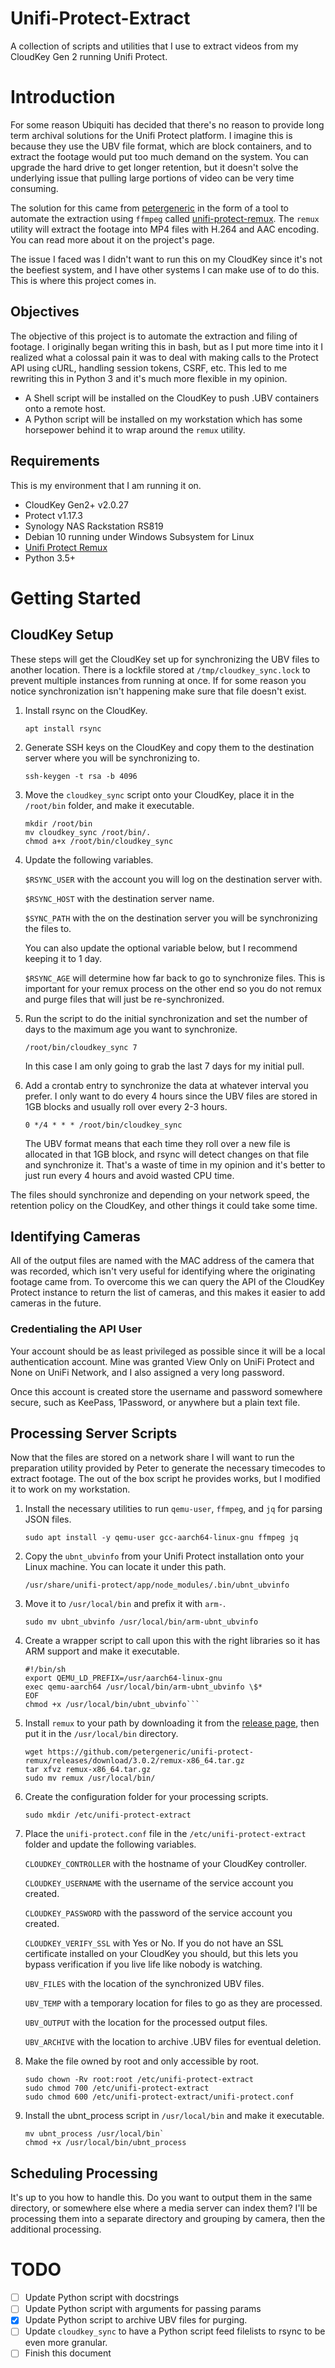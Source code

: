 # Unifi-Protect-Extract
A collection of scripts and utilities that I use to extract videos from my CloudKey Gen 2 running Unifi Protect.

# Introduction

For some reason Ubiquiti has decided that there's no reason to provide long term archival solutions for the Unifi Protect platform. I imagine this is because they use the UBV file format, which are block containers, and to extract the footage would put too much demand on the system. You can upgrade the hard drive to get longer retention, but it doesn't solve the underlying issue that pulling large portions of video can be very time consuming.

The solution for this came from [petergeneric](https://github.com/petergeneric) in the form of a tool to automate the extraction using `ffmpeg` called [unifi-protect-remux](https://github.com/petergeneric/unifi-protect-remux). The `remux` utility will extract the footage into MP4 files with H.264 and AAC encoding. You can read more about it on the project's page.

The issue I faced was I didn't want to run this on my CloudKey since it's not the beefiest system, and I have other systems I can make use of to do this. This is where this project comes in.

## Objectives

The objective of this project is to automate the extraction and filing of footage. I originally began writing this in bash, but as I put more time into it I realized what a colossal pain it was to deal with making calls to the Protect API using cURL, handling session tokens, CSRF, etc. This led to me rewriting this in Python 3 and it's much more flexible in my opinion.

* A Shell script will be installed on the CloudKey to push .UBV containers onto a remote host.
* A Python script will be installed on my workstation which has some horsepower behind it to wrap around the `remux` utility.

## Requirements

This is my environment that I am running it on.

* CloudKey Gen2+ v2.0.27
* Protect v1.17.3
* Synology NAS Rackstation RS819
* Debian 10 running under Windows Subsystem for Linux
* [Unifi Protect Remux](https://github.com/petergeneric/unifi-protect-remux/)
* Python 3.5+

# Getting Started
## CloudKey Setup

These steps will get the CloudKey set up for synchronizing the UBV files to another location. There is a lockfile stored at `/tmp/cloudkey_sync.lock` to prevent multiple instances from running at once. If for some reason you notice synchronization isn't happening make sure that file doesn't exist.

1. Install rsync on the CloudKey.

   `apt install rsync`

2. Generate SSH keys on the CloudKey and copy them to the destination server where you will be synchronizing to.

    `ssh-keygen -t rsa -b 4096`

3. Move the `cloudkey_sync` script onto your CloudKey, place it in the `/root/bin` folder, and make it executable.

    ```
    mkdir /root/bin
    mv cloudkey_sync /root/bin/.
    chmod a+x /root/bin/cloudkey_sync
    ```

4. Update the following variables.

    `$RSYNC_USER` with the account you will log on the destination server with.

    `$RSYNC_HOST` with the destination server name.

    `$SYNC_PATH` with the on the destination server you will be synchronizing the files to.

    You can also update the optional variable below, but I recommend keeping it to 1 day.

    `$RSYNC_AGE` will determine how far back to go to synchronize files. This is important for your remux process on the other end so you do not remux and purge files that will just be re-synchronized.

5. Run the script to do the initial synchronization and set the number of days to the maximum age you want to synchronize.

    `/root/bin/cloudkey_sync 7`

    In this case I am only going to grab the last 7 days for my initial pull.

6. Add a crontab entry to synchronize the data at whatever interval you prefer. I only want to do every 4 hours since the UBV files are stored in 1GB blocks and usually roll over every 2-3 hours.

    `0 */4 * * * /root/bin/cloudkey_sync`

    The UBV format means that each time they roll over a new file is allocated in that 1GB block, and rsync will detect changes on that file and synchronize it. That's a waste of time in my opinion and it's better to just run every 4 hours and avoid wasted CPU time.

The files should synchronize and depending on your network speed, the retention policy on the CloudKey, and other things it could take some time.

## Identifying Cameras

All of the output files are named with the MAC address of the camera that was recorded, which isn't very useful for identifying where the originating footage came from. To overcome this we can query the API of the CloudKey Protect instance to return the list of cameras, and this makes it easier to add cameras in the future.

### Credentialing the API User

Your account should be as least privileged as possible since it will be a local authentication account. Mine was granted View Only on UniFi Protect and None on UniFi Network, and I also assigned a very long password.

Once this account is created store the username and password somewhere secure, such as KeePass, 1Password, or anywhere but a plain text file.

## Processing Server Scripts

Now that the files are stored on a network share I will want to run the preparation utility provided by Peter to generate the necessary timecodes to extract footage. The out of the box script he provides works, but I modified it to work on my workstation.

1. Install the necessary utilities to run `qemu-user`, `ffmpeg`, and `jq` for parsing JSON files.

    `sudo apt install -y qemu-user gcc-aarch64-linux-gnu ffmpeg jq`

2. Copy the `ubnt_ubvinfo` from your Unifi Protect installation onto your Linux machine. You can locate it under this path.

    `/usr/share/unifi-protect/app/node_modules/.bin/ubnt_ubvinfo`

3. Move it to `/usr/local/bin` and prefix it with `arm-`.

    `sudo mv ubnt_ubvinfo /usr/local/bin/arm-ubnt_ubvinfo`

4. Create a wrapper script to call upon this with the right libraries so it has ARM support and make it executable.

    ```sudo tee /usr/local/bin/ubnt_ubvinfo <<EOF
    #!/bin/sh
    export QEMU_LD_PREFIX=/usr/aarch64-linux-gnu
    exec qemu-aarch64 /usr/local/bin/arm-ubnt_ubvinfo \$*
    EOF
    chmod +x /usr/local/bin/ubnt_ubvinfo```

5. Install `remux` to your path by downloading it from the [release page](https://github.com/petergeneric/unifi-protect-remux/releases), then put it in the `/usr/local/bin` directory.

    ```
    wget https://github.com/petergeneric/unifi-protect-remux/releases/download/3.0.2/remux-x86_64.tar.gz
    tar xfvz remux-x86_64.tar.gz
    sudo mv remux /usr/local/bin/
    ```

6. Create the configuration folder for your processing scripts.

    `sudo mkdir /etc/unifi-protect-extract`

7. Place the `unifi-protect.conf` file in the `/etc/unifi-protect-extract` folder and update the following variables.

    `CLOUDKEY_CONTROLLER` with the hostname of your CloudKey controller.

    `CLOUDKEY_USERNAME` with the username of the service account you created.

    `CLOUDKEY_PASSWORD` with the password of the service account you created.

    `CLOUDKEY_VERIFY_SSL` with Yes or No. If you do not have an SSL certificate installed on your CloudKey you should, but this lets you bypass verification if you live life like nobody is watching.

    `UBV_FILES` with the location of the synchronized UBV files.

    `UBV_TEMP` with a temporary location for files to go as they are processed.

    `UBV_OUTPUT` with the location for the processed output files.

    `UBV_ARCHIVE` with the location to archive .UBV files for eventual deletion.

8. Make the file owned by root and only accessible by root.

    ```
    sudo chown -Rv root:root /etc/unifi-protect-extract
    sudo chmod 700 /etc/unifi-protect-extract
    sudo chmod 600 /etc/unifi-protect-extract/unifi-protect.conf
    ```

9. Install the ubnt_process script in `/usr/local/bin` and make it executable.

    ```
    mv ubnt_process /usr/local/bin`
    chmod +x /usr/local/bin/ubnt_process
    ```

## Scheduling Processing

It's up to you how to handle this. Do you want to output them in the same directory, or somewhere else where a media server can index them? I'll be processing them into a separate directory and grouping by camera, then the additional processing.

# TODO

 - [ ] Update Python script with docstrings
 - [ ] Update Python script with arguments for passing params
 - [x] Update Python script to archive UBV files for purging.
 - [ ] Update `cloudkey_sync` to have a Python script feed filelists to rsync to be even more granular.
 - [ ] Finish this document